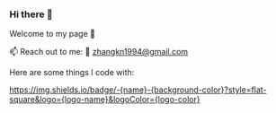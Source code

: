 ### Hi there 👋

Welcome to my page 🥳

 📫 Reach out to me: 📧 zhangkn1994@gmail.com
 

Here are some things I code with:

https://img.shields.io/badge/-{name}-{background-color}?style=flat-square&logo={logo-name}&logoColor={logo-color}

